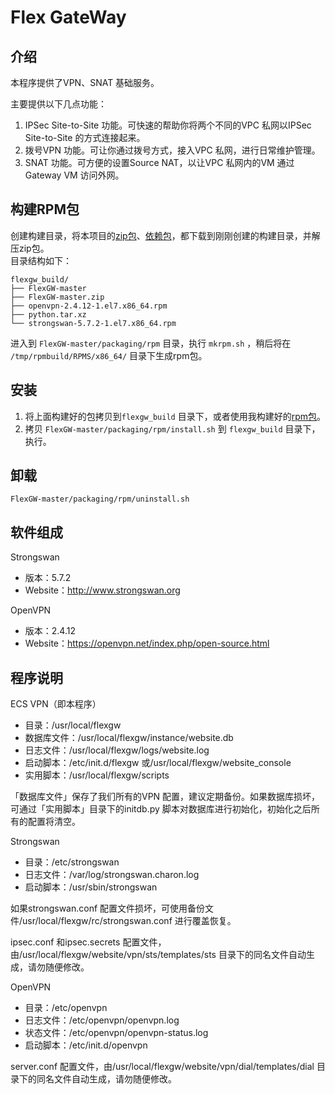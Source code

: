 Flex GateWay
============

介绍
-------

本程序提供了VPN、SNAT 基础服务。

主要提供以下几点功能：

1.  IPSec Site-to-Site 功能。可快速的帮助你将两个不同的VPC 私网以IPSec Site-to-Site 的方式连接起来。
2.  拨号VPN 功能。可让你通过拨号方式，接入VPC 私网，进行日常维护管理。
3.  SNAT 功能。可方便的设置Source NAT，以让VPC 私网内的VM 通过Gateway VM 访问外网。

构建RPM包
----------

创建构建目录，将本项目的[zip包](https://github.com/zhegeshijiehuiyouai/FlexGW/archive/refs/heads/master.zip)、[依赖包](https://github.com/zhegeshijiehuiyouai/FlexGW/releases/tag/0.0.1)，都下载到刚刚创建的构建目录，并解压zip包。  
目录结构如下：
```shell
flexgw_build/
├── FlexGW-master
├── FlexGW-master.zip
├── openvpn-2.4.12-1.el7.x86_64.rpm
├── python.tar.xz
└── strongswan-5.7.2-1.el7.x86_64.rpm
```
进入到 `FlexGW-master/packaging/rpm` 目录，执行 `mkrpm.sh` ，稍后将在 `/tmp/rpmbuild/RPMS/x86_64/` 目录下生成rpm包。

安装
----------

1. 将上面构建好的包拷贝到`flexgw_build` 目录下，或者使用我构建好的[rpm包](https://github.com/zhegeshijiehuiyouai/FlexGW/releases/download/1.2.0/flexgw-1.2.0-1.el7.x86_64.rpm)。
2. 拷贝 `FlexGW-master/packaging/rpm/install.sh` 到 `flexgw_build` 目录下，执行。


卸载
----------

```shell
FlexGW-master/packaging/rpm/uninstall.sh
```


软件组成
----------

Strongswan

* 版本：5.7.2
* Website：http://www.strongswan.org

OpenVPN

* 版本：2.4.12
* Website：https://openvpn.net/index.php/open-source.html

程序说明
-----------

ECS VPN（即本程序）

* 目录：/usr/local/flexgw
* 数据库文件：/usr/local/flexgw/instance/website.db
* 日志文件：/usr/local/flexgw/logs/website.log
* 启动脚本：/etc/init.d/flexgw 或/usr/local/flexgw/website_console
* 实用脚本：/usr/local/flexgw/scripts

「数据库文件」保存了我们所有的VPN 配置，建议定期备份。如果数据库损坏，可通过「实用脚本」目录下的initdb.py 脚本对数据库进行初始化，初始化之后所有的配置将清空。

Strongswan

* 目录：/etc/strongswan
* 日志文件：/var/log/strongswan.charon.log
* 启动脚本：/usr/sbin/strongswan

如果strongswan.conf 配置文件损坏，可使用备份文件/usr/local/flexgw/rc/strongswan.conf 进行覆盖恢复。

ipsec.conf 和ipsec.secrets 配置文件，由/usr/local/flexgw/website/vpn/sts/templates/sts 目录下的同名文件自动生成，请勿随便修改。

OpenVPN

* 目录：/etc/openvpn
* 日志文件：/etc/openvpn/openvpn.log
* 状态文件：/etc/openvpn/openvpn-status.log
* 启动脚本：/etc/init.d/openvpn

server.conf 配置文件，由/usr/local/flexgw/website/vpn/dial/templates/dial 目录下的同名文件自动生成，请勿随便修改。
